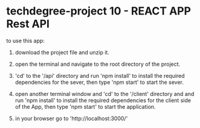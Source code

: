 # techdegree-project 10 - REACT APP Rest API

to use this app:

1) download the project file and unzip it.

2) open the terminal and navigate to the root directory of the project.

3) 'cd' to the '/api' directory and run 'npm install' to install the required dependencies for the sever,
   then type 'npm start' to start the sever.

4) open another terminal window and 'cd' to the '/client' directory and and run 'npm install' to install the required dependencies for the client side of the App, then type 'npm start' to start the application.

5) in your browser go to 'http://localhost:3000/'

